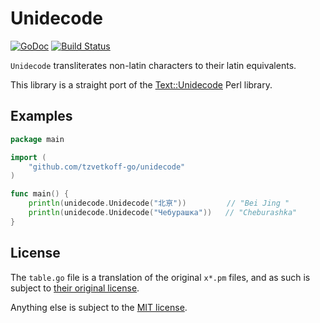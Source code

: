 # Unidecode

[![GoDoc](https://godoc.org/github.com/tzvetkoff-go/unidecode?status.svg)](http://godoc.org/github.com/tzvetkoff-go/unidecode)
[![Build Status](https://travis-ci.org/tzvetkoff-go/unidecode.svg?branch=master)](https://travis-ci.org/tzvetkoff-go/unidecode)

`Unidecode` transliterates non-latin characters to their latin equivalents.

This library is a straight port of the [Text::Unidecode](http://search.cpan.org/~sburke/Text-Unidecode-1.27/lib/Text/Unidecode.pm) Perl library.

## Examples

``` go
package main

import (
	"github.com/tzvetkoff-go/unidecode"
)

func main() {
	println(unidecode.Unidecode("北亰"))         // "Bei Jing "
	println(unidecode.Unidecode("Чебурашка"))   // "Cheburashka"
}
```

## License

The `table.go` file is a translation of the original `x*.pm` files, and as such is subject to [their original license](http://search.cpan.org/~sburke/Text-Unidecode-1.27/lib/Text/Unidecode.pm#LICENSE).

Anything else is subject to the [MIT license](https://opensource.org/licenses/MIT).
